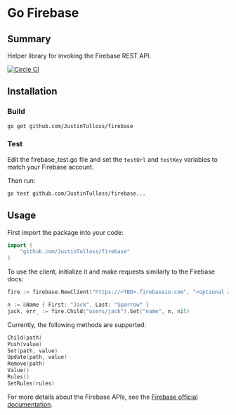 Go Firebase
========

## Summary

Helper library for invoking the Firebase REST API.

[![Circle CI](https://circleci.com/gh/JustinTulloss/firebase.svg?style=svg)](https://circleci.com/gh/JustinTulloss/firebase)

## Installation

### Build

```sh
go get github.com/JustinTulloss/firebase
```

### Test

Edit the firebase_test.go file and set the ```testUrl``` and ```testKey``` variables to match your Firebase account.

Then run:
```sh
go test github.com/JustinTulloss/firebase...
```

## Usage

First import the package into your code:
```go
import (
    "github.com/JustinTulloss/firebase"
)
```

To use the client, initialize it and make requests similarly to the Firebase docs:
```go
fire := firebase.NewClient("https://<TBD>.firebaseio.com", "<optional authentication token>", nil)

n := &Name { First: "Jack", Last: "Sparrow" }
jack, err_ := fire.Child("users/jack").Set("name", n, nil)
```

Currently, the following methods are supported:
```go
Child(path)
Push(value)
Set(path, value)
Update(path, value)
Remove(path)
Value()
Rules()
SetRules(rules)
```

For more details about the Firebase APIs, see the [Firebase official documentation](https://www.firebase.com/docs/).

